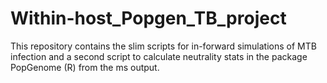 # Within-host_Popgen_TB_project
This repository contains the slim scripts for in-forward simulations of MTB infection and a second script to calculate neutrality stats in the package PopGenome (R) from the ms output.
